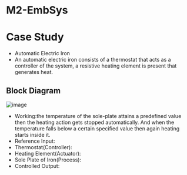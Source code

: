 # M2-EmbSys
# Case Study
* Automatic Electric Iron
* An automatic electric iron consists of a thermostat that acts as a controller of the system, a resistive heating element is present that generates heat.
## Block Diagram
![image](https://user-images.githubusercontent.com/98816218/154804520-14d4c119-e796-4b5f-a480-436b1de84d06.png)

* Working:the temperature of the sole-plate attains a predefined value then the heating action gets stopped automatically. And when the temperature falls below a certain specified value then again heating starts inside it.
* Reference Input:
* Thermostat(Controller):
* Heating Element(Actuator):
* Sole Plate of Iron(Process):
* Controlled Output:
